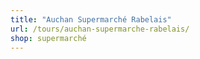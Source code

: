 ```yaml
---
title: "Auchan Supermarché Rabelais"
url: /tours/auchan-supermarche-rabelais/
shop: supermarché
---
```

